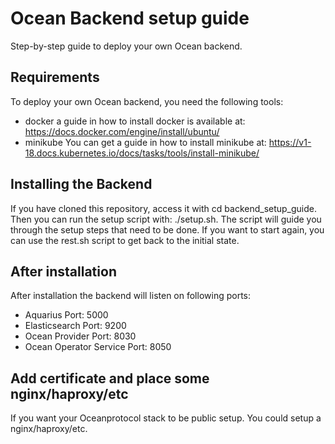 # Ocean Backend setup guide
Step-by-step guide to deploy your own Ocean backend.
## Requirements
To deploy your own Ocean backend, you need the following tools:
- docker a guide in how to install docker is available at: https://docs.docker.com/engine/install/ubuntu/
- minikube You can get a guide in how to install minikube at: https://v1-18.docs.kubernetes.io/docs/tasks/tools/install-minikube/
## Installing the Backend
If you have cloned this repository, access it with cd backend_setup_guide.
Then you can run the setup script with: ./setup.sh.
The script will guide you through the setup steps that need to be done.
If you want to start again, you can use the rest.sh script to get back to the initial state.
## After installation
After installation the backend will listen on following ports:
- Aquarius Port:                5000
- Elasticsearch Port:           9200
- Ocean Provider Port:          8030
- Ocean Operator Service Port:  8050
## Add certificate and place some nginx/haproxy/etc
If you want your Oceanprotocol stack to be public setup. You could setup a nginx/haproxy/etc. 
